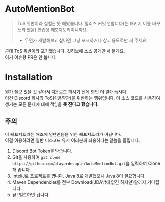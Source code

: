 # AutoMentionBot
> ToS 위반이라 실험은 못 해봤습니다. 릴리즈 커밋 안합니다(는 패키지 이름 바꾸느라 했음) 연습용 레포지토리이니까요.
> * 무언가 개발해보고 싶다면 그냥 포크하거나 참고 용도로만 써 주세요.
  
근데 ToS 위반이라 포기했습니다. 깃허브에 소스 공개만 해 둘게요.  
이거 이슈랑 PR은 안 봅니다.

# Installation
뭔가 쓸모 있을 것 같아서 다운로드 하시기 전에 한번 더 알아 둡시다.  
이건 Discord 회사의 ToS(이용약관)을 위반하는 행위입니다. 이 소스 코드를 사용하여 생기는 모든 문제에 대해 책임을 **못 진다고 했습니다.**  

## 주의
이 레포지토리는 애초에 일반인들을 위한 레포지토리가 아닙니다.  
이걸 이용하려면 일반 디스코드 유저 여러분께 죄송하다는 말씀을 올립니다.  
  
1. Discord Bot Token을 받습니다.
2. Git을 사용하여 `git clone https://github.com/playerdecuple/AutoMentionBot.git`을 입력하여 Clone해 줍니다.
3. InteliJ로 프로젝트를 엽니다. Java 8로 개발했으니 Java 8이 필요합니다.
4. Maven Dependencies를 전부 Download(JDA밖에 없긴 하지만)할까지 기다립니다.
5. 끝! 빌드하면 됩니다.
